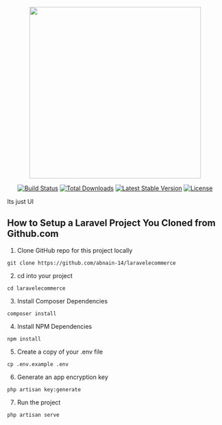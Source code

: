 <p align="center"><a href="https://laravel.com" target="_blank"><img src="https://raw.githubusercontent.com/laravel/art/master/logo-lockup/5%20SVG/2%20CMYK/1%20Full%20Color/laravel-logolockup-cmyk-red.svg" width="400"></a></p>

<p align="center">
<a href="https://travis-ci.org/laravel/framework"><img src="https://travis-ci.org/laravel/framework.svg" alt="Build Status"></a>
<a href="https://packagist.org/packages/laravel/framework"><img src="https://img.shields.io/packagist/dt/laravel/framework" alt="Total Downloads"></a>
<a href="https://packagist.org/packages/laravel/framework"><img src="https://img.shields.io/packagist/v/laravel/framework" alt="Latest Stable Version"></a>
<a href="https://packagist.org/packages/laravel/framework"><img src="https://img.shields.io/packagist/l/laravel/framework" alt="License"></a>
</p>
Its just UI

## How to Setup a Laravel Project You Cloned from Github.com

1. Clone GitHub repo for this project locally
```
git clone https://github.com/abnain-14/laravelecommerce
```
2. cd into your project
```
cd laravelecommerce
```
3. Install Composer Dependencies
```
composer install
```
4. Install NPM Dependencies
```
npm install
```
5. Create a copy of your .env file
```
cp .env.example .env
```
6. Generate an app encryption key
```
php artisan key:generate
```
7. Run the project
```
php artisan serve
```
